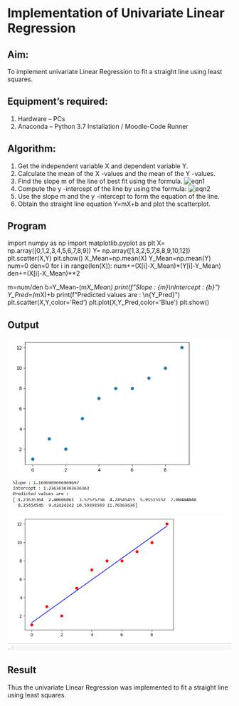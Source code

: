 # Implementation of Univariate Linear Regression
## Aim:
To implement univariate Linear Regression to fit a straight line using least squares.
## Equipment’s required:
1.	Hardware – PCs
2.	Anaconda – Python 3.7 Installation / Moodle-Code Runner
## Algorithm:
1.	Get the independent variable X and dependent variable Y.
2.	Calculate the mean of the X -values and the mean of the Y -values.
3.	Find the slope m of the line of best fit using the formula.
 ![eqn1](./eq1.jpg)
4.	Compute the y -intercept of the line by using the formula:
![eqn2](./eq2.jpg)  
5.	Use the slope m and the y -intercept to form the equation of the line.
6.	Obtain the straight line equation Y=mX+b and plot the scatterplot.
## Program
import numpy as np
import matplotlib.pyplot as plt
X= np.array([0,1,2,3,4,5,6,7,8,9])
Y= np.array([1,3,2,5,7,8,8,9,10,12])
plt.scatter(X,Y)
plt.show()
X_Mean=np.mean(X)
Y_Mean=np.mean(Y)
num=0
den=0
for i in range(len(X)):
    num+=(X[i]-X_Mean)*(Y[i]-Y_Mean)
    den+=(X[i]-X_Mean)**2

m=num/den
b=Y_Mean-(m*X_Mean)
print(f"Slope : {m}\nIntercept : {b}")
Y_Pred=(m*X)+b
print(f"Predicted values are : \n{Y_Pred}")
plt.scatter(X,Y,color='Red')
plt.plot(X,Y_Pred,color='Blue')
plt.show()



## Output
![alt text](<Screenshot 2024-12-07 225334.png>) 
![alt text](<Screenshot 2024-12-07 225342.png>)

## Result
Thus the univariate Linear Regression was implemented to fit a straight line using least squares.
